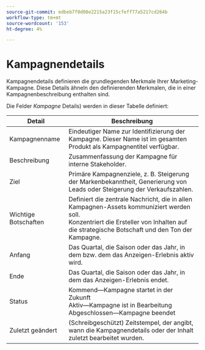 ```yaml
---
source-git-commit: edbeb7f0d08e2215a23f15cfeff77a5217cd264b
workflow-type: tm+mt
source-wordcount: '153'
ht-degree: 4%

---
```

# Kampagnendetails

Kampagnendetails definieren die grundlegenden Merkmale Ihrer Marketing-Kampagne. Diese Details ähneln den definierenden Merkmalen, die in einer Kampagnenbeschreibung enthalten sind.

Die Felder _Kampagne_ Details) werden in dieser Tabelle definiert:

| Detail | Beschreibung |
|------------|-------------|
| Kampagnenname | Eindeutiger Name zur Identifizierung der Kampagne. Dieser Name ist im gesamten Produkt als Kampagnentitel verfügbar. |
| Beschreibung | Zusammenfassung der Kampagne für interne Stakeholder. |
| Ziel | Primäre Kampagnenziele, z. B. Steigerung der Markenbekanntheit, Generierung von Leads oder Steigerung der Verkaufszahlen. |
| Wichtige Botschaften | Definiert die zentrale Nachricht, die in allen Kampagnen-Assets kommuniziert werden soll.<br>Konzentriert die Ersteller von Inhalten auf die strategische Botschaft und den Ton der Kampagne. |
| Anfang  | Das Quartal, die Saison oder das Jahr, in dem bzw. dem das Anzeigen-Erlebnis aktiv wird. |
| Ende | Das Quartal, die Saison oder das Jahr, in dem das Anzeigen-Erlebnis endet. |
| Status | Kommend—Kampagne startet in der Zukunft<br>Aktiv—Kampagne ist in Bearbeitung<br>Abgeschlossen—Kampagne beendet |
| Zuletzt geändert | (Schreibgeschützt) Zeitstempel, der angibt, wann die Kampagnendetails oder der Inhalt zuletzt bearbeitet wurden. |

